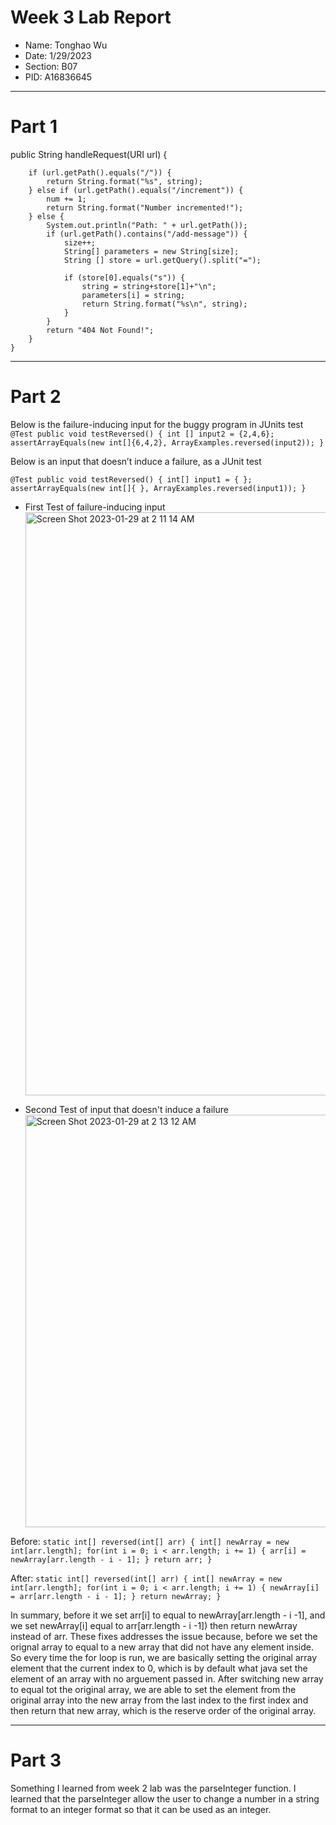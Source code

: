 # Week 3 Lab Report
* Name: Tonghao Wu
* Date: 1/29/2023
* Section: B07
* PID: A16836645

***

# Part 1

public String handleRequest(URI url) {
        
        if (url.getPath().equals("/")) {
            return String.format("%s", string);
        } else if (url.getPath().equals("/increment")) {
            num += 1;
            return String.format("Number incremented!");
        } else {
            System.out.println("Path: " + url.getPath());
            if (url.getPath().contains("/add-message")) {
                size++;
                String[] parameters = new String[size];
                String [] store = url.getQuery().split("=");
                
                if (store[0].equals("s")) {
                    string = string+store[1]+"\n";
                    parameters[i] = string; 
                    return String.format("%s\n", string);
                }
            }
            return "404 Not Found!";
        }
    } 
 
    
 

***

# Part 2

  
 Below is the failure-inducing input for the buggy program in JUnits test
 `@Test
  public void testReversed() {
    int [] input2 = {2,4,6};
    assertArrayEquals(new int[]{6,4,2}, ArrayExamples.reversed(input2));
}`
 
 Below is an input that doesn’t induce a failure, as a JUnit test
 
 `@Test
  public void testReversed() {
    int[] input1 = { };
    assertArrayEquals(new int[]{ }, ArrayExamples.reversed(input1));
  }`
  
  
 * First Test of failure-inducing input <img width="933" alt="Screen Shot 2023-01-29 at 2 11 14 AM" src="https://user-images.githubusercontent.com/61090478/215320326-f015af4b-2faf-46d3-9bbb-0f7b7adb9f6f.png">


  
 * Second Test of input that doesn't induce a failure <img width="660" alt="Screen Shot 2023-01-29 at 2 13 12 AM" src="https://user-images.githubusercontent.com/61090478/215319462-2d4bd246-5dcc-4bcc-96a8-f5003fc8e0f1.png">


Before: `static int[] reversed(int[] arr) {
    int[] newArray = new int[arr.length];
    for(int i = 0; i < arr.length; i += 1) {
      arr[i] = newArray[arr.length - i - 1];
    }
    return arr;
  } `
  
  
  After: `static int[] reversed(int[] arr) {
    int[] newArray = new int[arr.length];
    for(int i = 0; i < arr.length; i += 1) {
      newArray[i] = arr[arr.length - i - 1];
    }
    return newArray;
  } `

In summary, before it we set arr[i] to equal to newArray[arr.length - i -1], and we set newArray[i] equal to arr[arr.length - i -1]) then return newArray instead of arr. These fixes addresses the issue because, before we set the orignal array to equal to a new array that did not have any element inside. So every time the for loop is run, we are basically setting the original array element that the current index to 0, which is by default what java set the element of an array with no arguement passed in. After switching new array to equal tot the original array, we are able to set the element from the original array into the new array from the last index to the first index and then return that new array, which is the reserve order of the original array.

***

# Part 3
Something I learned from week 2 lab was the parseInteger function. I learned that the parseInteger allow the user to change a number in a string format to an integer format so that it can be used as an integer.

